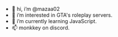 - 👋 hi, i’m @mazaa02
- 👀 i’m interested in GTA's roleplay servers.
- 🌱 i’m currently learning JavaScript.
- 📫 monkkey on discord.


<!---
mazaa02/mazaa02 is a ✨ special ✨ repository because its `README.md` (this file) appears on your GitHub profile.
You can click the Preview link to take a look at your changes.
--->
